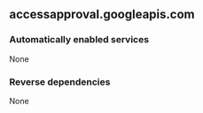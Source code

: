 ## accessapproval.googleapis.com

### Automatically enabled services

None

### Reverse dependencies

None
